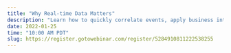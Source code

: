 ```yaml
---
title: "Why Real-time Data Matters"
description: "Learn how to quickly correlate events, apply business intelligence, and derive value from real-time data."
date: 2022-01-25
time: "10:00 AM PDT"
slug: https://register.gotowebinar.com/register/5284910811222538255
---
```

